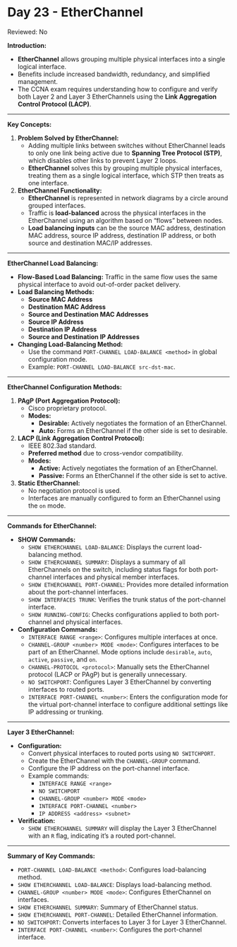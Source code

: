 # Day 23 - EtherChannel

Reviewed: No

**Introduction:**

- **EtherChannel** allows grouping multiple physical interfaces into a single logical interface.
- Benefits include increased bandwidth, redundancy, and simplified management.
- The CCNA exam requires understanding how to configure and verify both Layer 2 and Layer 3 EtherChannels using the **Link Aggregation Control Protocol (LACP)**.

---

**Key Concepts:**

1. **Problem Solved by EtherChannel:**
    - Adding multiple links between switches without EtherChannel leads to only one link being active due to **Spanning Tree Protocol (STP)**, which disables other links to prevent Layer 2 loops.
    - **EtherChannel** solves this by grouping multiple physical interfaces, treating them as a single logical interface, which STP then treats as one interface.
2. **EtherChannel Functionality:**
    - **EtherChannel** is represented in network diagrams by a circle around grouped interfaces.
    - Traffic is **load-balanced** across the physical interfaces in the EtherChannel using an algorithm based on “flows” between nodes.
    - **Load balancing inputs** can be the source MAC address, destination MAC address, source IP address, destination IP address, or both source and destination MAC/IP addresses.

---

**EtherChannel Load Balancing:**

- **Flow-Based Load Balancing:** Traffic in the same flow uses the same physical interface to avoid out-of-order packet delivery.
- **Load Balancing Methods:**
    - **Source MAC Address**
    - **Destination MAC Address**
    - **Source and Destination MAC Addresses**
    - **Source IP Address**
    - **Destination IP Address**
    - **Source and Destination IP Addresses**
- **Changing Load-Balancing Method:**
    - Use the command `PORT-CHANNEL LOAD-BALANCE <method>` in global configuration mode.
    - Example: `PORT-CHANNEL LOAD-BALANCE src-dst-mac`.

---

**EtherChannel Configuration Methods:**

1. **PAgP (Port Aggregation Protocol):**
    - Cisco proprietary protocol.
    - **Modes:**
        - **Desirable:** Actively negotiates the formation of an EtherChannel.
        - **Auto:** Forms an EtherChannel if the other side is set to desirable.
2. **LACP (Link Aggregation Control Protocol):**
    - IEEE 802.3ad standard.
    - **Preferred method** due to cross-vendor compatibility.
    - **Modes:**
        - **Active:** Actively negotiates the formation of an EtherChannel.
        - **Passive:** Forms an EtherChannel if the other side is set to active.
3. **Static EtherChannel:**
    - No negotiation protocol is used.
    - Interfaces are manually configured to form an EtherChannel using the `on` mode.

---

**Commands for EtherChannel:**

- **SHOW Commands:**
    - `SHOW ETHERCHANNEL LOAD-BALANCE`: Displays the current load-balancing method.
    - `SHOW ETHERCHANNEL SUMMARY`: Displays a summary of all EtherChannels on the switch, including status flags for both port-channel interfaces and physical member interfaces.
    - `SHOW ETHERCHANNEL PORT-CHANNEL`: Provides more detailed information about the port-channel interfaces.
    - `SHOW INTERFACES TRUNK`: Verifies the trunk status of the port-channel interface.
    - `SHOW RUNNING-CONFIG`: Checks configurations applied to both port-channel and physical interfaces.
- **Configuration Commands:**
    - `INTERFACE RANGE <range>`: Configures multiple interfaces at once.
    - `CHANNEL-GROUP <number> MODE <mode>`: Configures interfaces to be part of an EtherChannel. Mode options include `desirable`, `auto`, `active`, `passive`, and `on`.
    - `CHANNEL-PROTOCOL <protocol>`: Manually sets the EtherChannel protocol (LACP or PAgP) but is generally unnecessary.
    - `NO SWITCHPORT`: Configures Layer 3 EtherChannel by converting interfaces to routed ports.
    - `INTERFACE PORT-CHANNEL <number>`: Enters the configuration mode for the virtual port-channel interface to configure additional settings like IP addressing or trunking.

---

**Layer 3 EtherChannel:**

- **Configuration:**
    - Convert physical interfaces to routed ports using `NO SWITCHPORT`.
    - Create the EtherChannel with the `CHANNEL-GROUP` command.
    - Configure the IP address on the port-channel interface.
    - Example commands:
        - `INTERFACE RANGE <range>`
        - `NO SWITCHPORT`
        - `CHANNEL-GROUP <number> MODE <mode>`
        - `INTERFACE PORT-CHANNEL <number>`
        - `IP ADDRESS <address> <subnet>`
- **Verification:**
    - `SHOW ETHERCHANNEL SUMMARY` will display the Layer 3 EtherChannel with an `R` flag, indicating it’s a routed port-channel.

---

**Summary of Key Commands:**

- `PORT-CHANNEL LOAD-BALANCE <method>`: Configures load-balancing method.
- `SHOW ETHERCHANNEL LOAD-BALANCE`: Displays load-balancing method.
- `CHANNEL-GROUP <number> MODE <mode>`: Configures EtherChannel on interfaces.
- `SHOW ETHERCHANNEL SUMMARY`: Summary of EtherChannel status.
- `SHOW ETHERCHANNEL PORT-CHANNEL`: Detailed EtherChannel information.
- `NO SWITCHPORT`: Converts interfaces to Layer 3 for Layer 3 EtherChannel.
- `INTERFACE PORT-CHANNEL <number>`: Configures the port-channel interface.